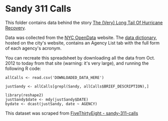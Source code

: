 # Sandy 311 Calls

This folder contains data behind the story [The (Very) Long Tail Of Hurricane Recovery](https://projects.fivethirtyeight.com/sandy-311/).

Data was collected from the [NYC OpenData](https://data.cityofnewyork.us/City-Government/311-Call-Center-Inquiry/tdd6-3ysr) website. The [data dictionary](https://data.cityofnewyork.us/api/views/wewp-mm3p/files/3a563b1d-9e0b-4824-98c7-a308bbc5ce6e?download=true&filename=Call%20Center%20Inquiry%20Data%20Dictionary.xlsx), hosted on the city's  website, contains an Agency List tab with the full form of each agency's acronym.

You can recreate this spreadsheet by downloading all the data from Oct. 2012 to today from that site (warning: it's very large), and running the following R code:

```
allCalls <- read.csv('DOWNLOADED_DATA_HERE')

justSandy <- allCalls[grepl(Sandy, allCalls$BRIEF_DESCRIPTION),]

library(reshape2)
justSandy$date <- mdy(justSandy$DATE)
bydate <- dcast(justSandy, date ~ AGENCY)
```

This dataset was scraped from [FiveThirtyEight - sandy-311-calls](https://github.com/fivethirtyeight/data/tree/master/sandy-311-calls)